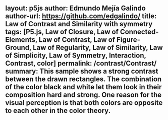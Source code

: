 layout: p5js
author: Edmundo Mejía Galindo
author-url: https://github.com/edgalindo/
title: Law of Contrast and Similarity with symmetry
tags: [P5.js, Law of Closure, Law of Connected-Elements, Law of Contrast, Law of Figure-Ground, Law of Regularity, Law of Similarity, Law of Simplicity, Law of Symmetry, Interaction, Contrast, color]
permalink: /contrast/Contrast/
summary: This sample shows a strong contrast between the drawn rectangles. The combination of the color black and white let them look in their composition hard and strong. One reason for the visual perception is that both colors are opposite to each other in the color theory.
---
